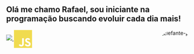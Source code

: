 ## Olá me chamo Rafael, sou iniciante na programação buscando evoluir cada dia mais!
<div align="left">
  <a href="https://github.com/Elefantinhu">
  <img height="180em" src="https://github-readme-stats.vercel.app/api?username=Elefantinhu&show_icons=true&theme=dracula&include_all_commits=true&count_private=true"/>
  <img align="center" alt="Rafa-Js" height="50" width="50" src="https://raw.githubusercontent.com/devicons/devicon/master/icons/javascript/javascript-plain.svg">
  <img align="right" alt="Elefante-pic" height="150" style="border-radius:50px;" 
       src="https://cdn.discordapp.com/attachments/661025001872293919/932684109598298163/png_logo.png">
</div>
